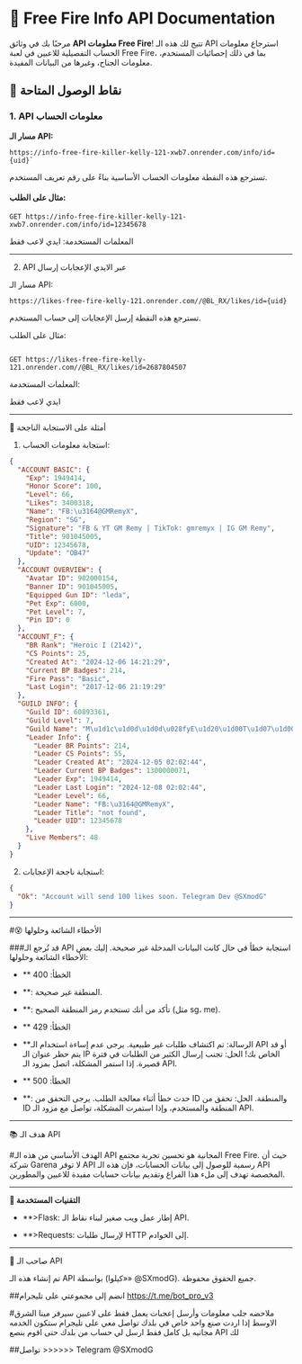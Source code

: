 

# 📝 **Free Fire Info API Documentation**

مرحبًا بك في وثائق **API معلومات Free Fire**! تتيح لك هذه الـ API استرجاع معلومات الحساب التفصيلية للاعبين في لعبة Free Fire، بما في ذلك إحصائيات المستخدم، معلومات الجناح، وغيرها من البيانات المفيدة.

## 🚀 **نقاط الوصول المتاحة**

### 1. **API معلومات الحساب**
**مسار الـ API:**  
```http
https://info-free-fire-killer-kelly-121-xwb7.onrender.com/info/id={uid}`
```
تسترجع هذه النقطة معلومات الحساب الأساسية بناءً على رقم تعريف المستخدم.

#### **مثال على الطلب:**
```http
GET https://info-free-fire-killer-kelly-121-xwb7.onrender.com/info/id=12345678
```
المعلمات المستخدمة:
ايدي لاعب فقط

---

2. API عبر الايدي  الإعجابات إرسال

مسار الـ API:
```http
https://likes-free-fire-kelly-121.onrender.com//@BL_RX/likes/id={uid}

```
تسترجع هذه النقطة إرسل الإعجابات إلى حساب المستخدم.

مثال على الطلب:

```http

GET https://likes-free-fire-kelly-121.onrender.com//@BL_RX/likes/id=2687804507

```
المعلمات المستخدمة:

ايدي لاعب فقط

---

💬 أمثلة على الاستجابة الناجحة

1. استجابة معلومات الحساب:
```json
{
  "ACCOUNT BASIC": {
    "Exp": 1949414,
    "Honor Score": 100,
    "Level": 66,
    "Likes": 3400318,
    "Name": "FB:\u3164@GMRemyX",
    "Region": "SG",
    "Signature": "FB & YT GM Remy | TikTok: gmremyx | IG GM Remy",
    "Title": 901045005,
    "UID": 12345678,
    "Update": "OB47"
  },
  "ACCOUNT OVERVIEW": {
    "Avatar ID": 902000154,
    "Banner ID": 901045005,
    "Equipped Gun ID": "leda",
    "Pet Exp": 6000,
    "Pet Level": 7,
    "Pin ID": 0
  },
  "ACCOUNT_F": {
    "BR Rank": "Heroic I (2142)",
    "CS Points": 25,
    "Created At": "2024-12-06 14:21:29",
    "Current BP Badges": 214,
    "Fire Pass": "Basic",
    "Last Login": "2017-12-06 21:19:29"
  },
  "GUILD INFO": {
    "Guild ID": 60893361,
    "Guild Level": 7,
    "Guild Name": "M\u1d1c\u1d0d\u1d0d\u028fyE\u1d20\u1d00T\u1d07\u1d00\u1d0d",
    "Leader Info": {
      "Leader BR Points": 214,
      "Leader CS Points": 55,
      "Leader Created At": "2024-12-05 02:02:44",
      "Leader Current BP Badges": 1300000071,
      "Leader Exp": 1949414,
      "Leader Last Login": "2024-12-08 02:02:44",
      "Leader Level": 66,
      "Leader Name": "FB:\u3164@GMRemyX",
      "Leader Title": "not found",
      "Leader UID": 12345678
    },
    "Live Members": 48
  }
}

```

2. استجابة ناجحة  الإعجابات:
```json
{
  "Ok": "Account will send 100 likes soon. Telegram Dev @SXmodG"
}

```


---

#😵 الأخطاء الشائعة وحلولها

###قد تُرجع الـ API استجابة خطأ في حال كانت البيانات المدخلة غير صحيحة. إليك بعض الأخطاء الشائعة وحلولها:

- ** الخطأ: 400

- **: المنطقة غير صحيحة.
- **: تأكد من أنك تستخدم رمز المنطقة الصحيح (مثل sg، me).

- ** الخطأ: 429

- **الرسالة: تم اكتشاف طلبات غير طبيعية. يرجى عدم إساءة استخدام الـ API أو قد يتم حظر عنوان الـ IP الخاص بك!
الحل: تجنب إرسال الكثير من الطلبات في فترة قصيرة. إذا استمر المشكلة، اتصل بمزود الـ API.

- ** الخطأ: 500

- **: حدث خطأ أثناء معالجة الطلب. يرجى التحقق من ID والمنطقة.
الحل: تحقق من ID المنطقة والمستخدم، وإذا استمرت المشكلة، تواصل مع مزود الـ API.


---

📚 هدف الـ API

#الهدف الأساسي من هذه الـ API المجانية هو تحسين تجربة مجتمع Free Fire. حيث أن شركة Garena لا توفر API رسمية للوصول إلى بيانات الحسابات، فإن هذه الـ API المخصصة تهدف إلى ملء هذا الفراغ وتقديم بيانات حسابات مفيدة للاعبين والمطورين.


---

**🧩 التقنيات المستخدمة**

- **>Flask: إطار عمل ويب صغير لبناء نقاط الـ API.

- **>Requests: لإرسال طلبات HTTP إلى الخوادم.



---

📅 صاحب الـ API

تم إنشاء هذه الـ API بواسطة  (كيلوا»» @SXmodG). جميع الحقوق محفوظة.

##انضم إلى مجموعتي على تليجرام  https://t.me/bot_pro_v3



#ملاحضه جلب معلومات وأرسل إعجبات يعمل فقط على لاعبين سيرفر مينا الشرق الاوسط إذا اردت صنع واحد خاص في بلدك تواصل معي على تليجرام ستكون الخدمه مجانيه بل كامل فقط ارسل لي حساب من بلدك حتى اقوم بنصع API  لك 

##تواصل >>>>>> Telegram @SXmodG 

